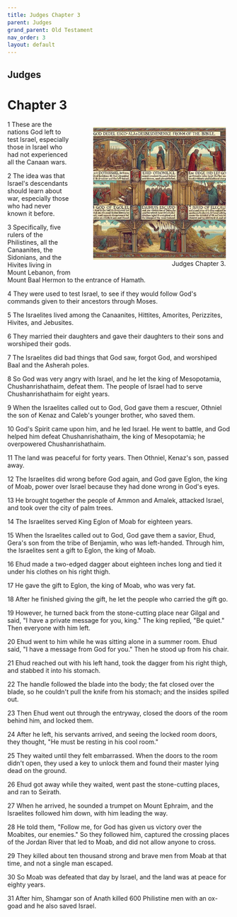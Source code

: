 ```yaml
---
title: Judges Chapter 3
parent: Judges
grand_parent: Old Testament
nav_order: 3
layout: default
---
```


## Judges

# Chapter 3

<figure style="float: right; margin-right: 10px;">
    <img src="/assets/Image/Judges/500/3.jpg" alt="Judges Chapter 3" style="width: 300px; height: 300px; float: right;padding-left: 10px;"/>
    <figcaption style="clear: both;text-align: right;">Judges Chapter 3.</figcaption>
</figure>
1 These are the nations God left to test Israel, especially those in Israel who had not experienced all the Canaan wars.

2 The idea was that Israel's descendants should learn about war, especially those who had never known it before.

3 Specifically, five rulers of the Philistines, all the Canaanites, the Sidonians, and the Hivites living in Mount Lebanon, from Mount Baal Hermon to the entrance of Hamath.

4 They were used to test Israel, to see if they would follow God's commands given to their ancestors through Moses.

5 The Israelites lived among the Canaanites, Hittites, Amorites, Perizzites, Hivites, and Jebusites.

6 They married their daughters and gave their daughters to their sons and worshiped their gods.

7 The Israelites did bad things that God saw, forgot God, and worshiped Baal and the Asherah poles.

8 So God was very angry with Israel, and he let the king of Mesopotamia, Chushanrishathaim, defeat them. The people of Israel had to serve Chushanrishathaim for eight years.

9 When the Israelites called out to God, God gave them a rescuer, Othniel the son of Kenaz and Caleb's younger brother, who saved them.

10 God's Spirit came upon him, and he led Israel. He went to battle, and God helped him defeat Chushanrishathaim, the king of Mesopotamia; he overpowered Chushanrishathaim.

11 The land was peaceful for forty years. Then Othniel, Kenaz's son, passed away.

12 The Israelites did wrong before God again, and God gave Eglon, the king of Moab, power over Israel because they had done wrong in God's eyes.

13 He brought together the people of Ammon and Amalek, attacked Israel, and took over the city of palm trees.

14 The Israelites served King Eglon of Moab for eighteen years.

15 When the Israelites called out to God, God gave them a savior, Ehud, Gera's son from the tribe of Benjamin, who was left-handed. Through him, the Israelites sent a gift to Eglon, the king of Moab.

16 Ehud made a two-edged dagger about eighteen inches long and tied it under his clothes on his right thigh.

17 He gave the gift to Eglon, the king of Moab, who was very fat.

18 After he finished giving the gift, he let the people who carried the gift go.

19 However, he turned back from the stone-cutting place near Gilgal and said, "I have a private message for you, king." The king replied, "Be quiet." Then everyone with him left.

20 Ehud went to him while he was sitting alone in a summer room. Ehud said, "I have a message from God for you." Then he stood up from his chair.

21 Ehud reached out with his left hand, took the dagger from his right thigh, and stabbed it into his stomach.

22 The handle followed the blade into the body; the fat closed over the blade, so he couldn't pull the knife from his stomach; and the insides spilled out.

23 Then Ehud went out through the entryway, closed the doors of the room behind him, and locked them.

24 After he left, his servants arrived, and seeing the locked room doors, they thought, "He must be resting in his cool room."

25 They waited until they felt embarrassed. When the doors to the room didn't open, they used a key to unlock them and found their master lying dead on the ground.

26 Ehud got away while they waited, went past the stone-cutting places, and ran to Seirath.

27 When he arrived, he sounded a trumpet on Mount Ephraim, and the Israelites followed him down, with him leading the way.

28 He told them, "Follow me, for God has given us victory over the Moabites, our enemies." So they followed him, captured the crossing places of the Jordan River that led to Moab, and did not allow anyone to cross.

29 They killed about ten thousand strong and brave men from Moab at that time, and not a single man escaped.

30 So Moab was defeated that day by Israel, and the land was at peace for eighty years.

31 After him, Shamgar son of Anath killed 600 Philistine men with an ox-goad and he also saved Israel.


